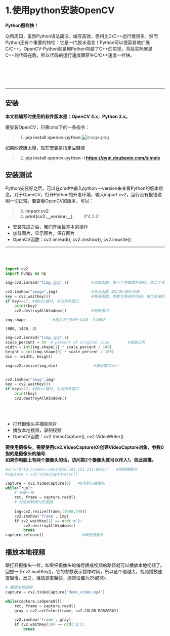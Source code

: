 # 1.使用python安装OpenCV 

**Python照样快！**

 众所周知，虽然Python语法简洁，编写高效，但相比C/C++运行慢很多。然而Python还有个重要的特性：它是一门胶水语言！Python可以很容易地扩展C/C++。OpenCV-Python就是用Python包装了C++的实现，背后实际就是C++的代码在跑，所以代码的运行速度跟原生C/C++速度一样快。

<br>
<br>
<br>
<br>

*********

## 安装

**本文档编写时使用的软件版本是：OpenCV 4.x，Python 3.x。**

要安装OpenCV，只需cmd下的一条指令：
>1.    **pip install opencv-python**
![image.png](attachment:image.png)

如果网速嫌太慢，就在安装是指定豆瓣源
>2.    **pip install opencv-python -i https://pypi.doubanio.com/simple**

## 安装测试
Python安装好之后，可以在cmd中输入python --version来查看Python的版本信息。对于OpenCV，打开Python的开发环境，输入import cv2，运行没有报错说明一切正常。要查看OpenCV的版本，可以：

>3. **import cv2**
>4. **print(cv2.\_\_version\_\_)** &emsp;&emsp;   \#'4.2.0'


+ 安装完成之后，我们开始最基本的操作<br>
+ 加载图片，显示图片，保存图片<br>
+ OpenCV函数：cv2.imread(), cv2.imshow(), cv2.imwrite()

----------------------
<br>
<br>


```python
import cv2
import numpy as np
```


```python
img=cv2.imread("timg.jpg",1)          #读取函数，第一个参数图片路径，第二个参数图片类型--1代表彩色图片，2代表灰度图片
```


```python
cv2.imshow("image",img)               #显示函数 窗口名+图片对象
key = cv2.waitKey(0)                  #等待函数，参数为等待的时间，单位是毫秒。0为一直等待
if key==27: #按esc键时，关闭所有窗口
    print(key)
    cv2.destroyAllWindows()           #销毁窗口

```


```python
img.shape            #图片尺寸900*1440  3为RGB
```




    (900, 1440, 3)




```python
img=cv2.imread("timg.jpg",1)    
scale_percent = 50  # percent of original size        #缩放比例
width = int(img.shape[1] * scale_percent / 100)        
height = int(img.shape[0] * scale_percent / 100)
dim = (width, height)
```


```python
img=cv2.resize(img,dim)                #重设窗口大小
 
```


```python
cv2.imshow("imag",img)
key = cv2.waitKey(0)
if key==27: #按esc键时，关闭所有窗口
    print(key)
    cv2.destroyAllWindows()
```

<br>
<br>

+ 打开摄像头并捕获照片
+ 播放本地视频，录制视频
+ OpenCV函数：cv2.VideoCapture(), cv2.VideoWriter()

**要使用摄像头，需要使用cv2.VideoCapture(0)创建VideoCapture对象，参数0指的是摄像头的编号.<br>
如果你电脑上有两个摄像头的话，访问第2个摄像头就可以传入1，依此类推。**



```python
#url="http://admin:admin@10.181.151.231:8081/"   #网络摄像头
#capture = cv2.VideoCapture(url)

capture = cv2.VideoCapture(0)   #0为默认摄像头
while(True):
    # 获取一帧
    ret, frame = capture.read()
    # 将这帧转换为灰度图
    
    img=cv2.resize(frame,(1080,540))
    cv2.imshow('frame', img)
    if cv2.waitKey(1) == ord('q'):
        cv2.destroyAllWindows()
        break
capture.release()                 #释放摄像头
```

## 播放本地视频
跟打开摄像头一样，如果把摄像头的编号换成视频的路径就可以播放本地视频了。回想一下cv2.waitKey()，它的参数表示暂停时间，所以这个值越大，视频播放速度越慢，反之，播放速度越快，通常设置为25或30。


```python
# 播放本地视频
capture = cv2.VideoCapture('demo_video.mp4')

while(capture.isOpened()):
    ret, frame = capture.read()
    gray = cv2.cvtColor(frame, cv2.COLOR_BGR2GRAY)

    cv2.imshow('frame', gray)
    if cv2.waitKey(30) == ord('q'):
        break
```
